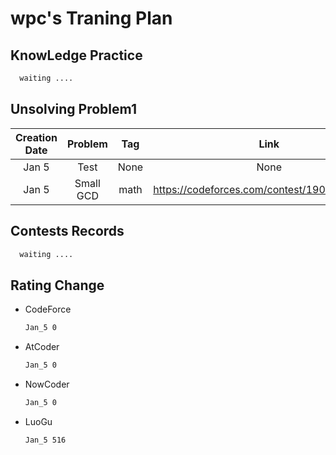 # wpc's Traning Plan

## KnowLedge Practice

```latex
  waiting ....
```

## Unsolving Problem1

| Creation Date | Problem   | Tag  | Link                                          | Difficulty | Solved Date  |
|:-------------:|:---------:|:----:|:---------------------------------------------:|:----------:|:------------:|
| Jan 5         | Test      | None | None                                          | None       | *Accepted*   |
| Jan 5         | Small GCD | math | https://codeforces.com/contest/1900/problem/D | CF_2000    | *Unaccepted* |

## Contests Records

```latex
  waiting ....
```

## Rating Change

- CodeForce
  
  ```latex
  Jan_5 0
  ```
- AtCoder
  
  ```latex
  Jan_5 0
  ```
- NowCoder
  
  ```latex
  Jan_5 0
  ```
- LuoGu
  
  ```latex
  Jan_5 516
  ```
